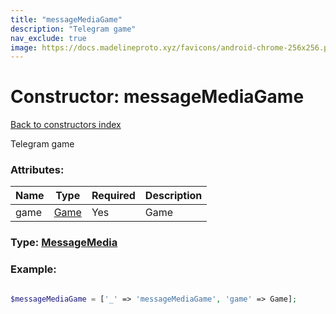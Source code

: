 ```yaml
---
title: "messageMediaGame"
description: "Telegram game"
nav_exclude: true
image: https://docs.madelineproto.xyz/favicons/android-chrome-256x256.png
---
```

# Constructor: messageMediaGame  
[Back to constructors index](/API_docs/constructors/index.html)



Telegram game

### Attributes:

| Name     |    Type       | Required | Description |
|----------|---------------|----------|-------------|
|game|[Game](/API_docs/types/Game.html) | Yes|Game|



### Type: [MessageMedia](/API_docs/types/MessageMedia.html)


### Example:

```php

$messageMediaGame = ['_' => 'messageMediaGame', 'game' => Game];
```  
